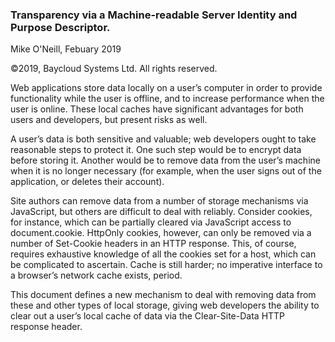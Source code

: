 ### Transparency via a Machine-readable Server Identity and Purpose Descriptor.
Mike O'Neill, Febuary 2019

©2019, Baycloud Systems Ltd. All rights reserved.

Web applications store data locally on a user’s computer in order to provide functionality while the user is offline, and to increase performance when the user is online. These local caches have significant advantages for both users and developers, but present risks as well.

A user’s data is both sensitive and valuable; web developers ought to take reasonable steps to protect it. One such step would be to encrypt data before storing it. Another would be to remove data from the user’s machine when it is no longer necessary (for example, when the user signs out of the application, or deletes their account).

Site authors can remove data from a number of storage mechanisms via JavaScript, but others are difficult to deal with reliably. Consider cookies, for instance, which can be partially cleared via JavaScript access to document.cookie. HttpOnly cookies, however, can only be removed via a number of Set-Cookie headers in an HTTP response. This, of course, requires exhaustive knowledge of all the cookies set for a host, which can be complicated to ascertain. Cache is still harder; no imperative interface to a browser’s network cache exists, period.

This document defines a new mechanism to deal with removing data from these and other types of local storage, giving web developers the ability to clear out a user’s local cache of data via the Clear-Site-Data HTTP response header.
